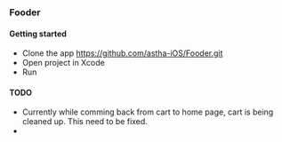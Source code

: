 ### Fooder
#### Getting started
* Clone the app  https://github.com/astha-iOS/Fooder.git
* Open project in Xcode
* Run

#### TODO
* Currently while comming back from cart to home page, cart is being cleaned up. This need to be fixed. 
* 

